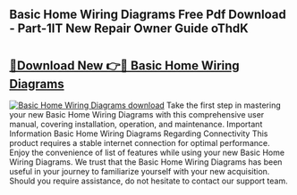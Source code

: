 ## Basic Home Wiring Diagrams Free Pdf Download - Part-1IT New Repair Owner Guide oThdK

# <h2><a href="http://dfrbnj.blite.top/?on=Basic+Home+Wiring+Diagrams">🔗Download New 👉🔴 Basic Home Wiring Diagrams</a></h2>

[![Basic Home Wiring Diagrams download](https://i.imgur.com/lujVjoI.png)](http://dfrbnj.blite.top/?on=Basic+Home+Wiring+Diagrams)
Take the first step in mastering your new Basic Home Wiring Diagrams with this comprehensive user manual, covering installation, operation, and maintenance. Important Information Basic Home Wiring Diagrams Regarding Connectivity This product requires a stable internet connection for optimal performance. Enjoy the convenience of list of features while using your new Basic Home Wiring Diagrams. We trust that the Basic Home Wiring Diagrams has been useful in your journey to familiarize yourself with your new acquisition. Should you require assistance, do not hesitate to contact our support team.
